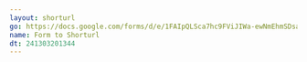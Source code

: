 ```yaml
---
layout: shorturl
go: https://docs.google.com/forms/d/e/1FAIpQLSca7hc9FViJIWa-ewNmEhmSDsaJPP25lVBpCyg9BLO1WgtM_Q/viewform
name: Form to Shorturl
dt: 241303201344
---
```

